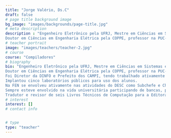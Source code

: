 ```yaml
---
title: "Jorge Valério, Ds.C"
draft: false
# page title background image
bg_image: "images/backgrounds/page-title.jpg"
# meta description
description : "Engenheiro Eletrônico pela UFRJ, Mestre em Ciências em Sistemas e Computação pelo Instituto Militar de Engenharia.
Doutor em Ciências em Engenharia Elétrica pela COPPE, professor na PUC-RJ, no IME, FGV e UERJ desde 1997."
# teacher portrait
image: "images/teachers/teacher-2.jpg"
# course
course: "Compiladores"
# biography
bio: "Engenheiro Eletrônico pela UFRJ, Mestre em Ciências em Sistemas e Computação pelo Instituto Militar de Engenharia.
Doutor em Ciências em Engenharia Elétrica pela COPPE, professor na PUC-RJ, no IME, FGV e UERJ desde 1997.
Foi Diretor da DINFO e Prefeito dos CAMPI, tendo trabalhado ativamente na implantação dos sistemas corporativos (Vestibular e Pós) reestruturando seu espaço físico para dar segurança e estabilidade.
Implantou cinco laboratórios públicos para uso dos alunos.
Na FEN se envolveu ativamente nas atividades do DESC como Subchefe e Chefe de departamento sendo professor de sete diferentes disciplinas e orientando diversos projetos acadêmicos.
Sempre esteve envolvido na vida universitária participando de bancas, projetos e avaliações.
Tradutor e revisor de seis Livros Técnicos de Computação para a Editora LTC assim como da Editora Ciência Moderna."
# interest
interest: []
# contact info


# type
type: "teacher"
---
```

